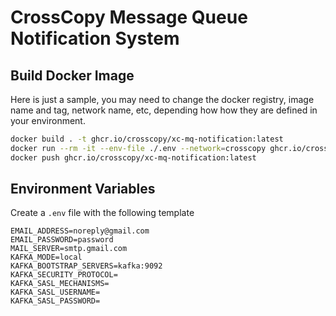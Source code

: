 # CrossCopy Message Queue Notification System

## Build Docker Image

Here is just a sample, you may need to change the docker registry, image name and tag, network name, etc, depending how how they are defined in your environment.

```bash
docker build . -t ghcr.io/crosscopy/xc-mq-notification:latest
docker run --rm -it --env-file ./.env --network=crosscopy ghcr.io/crosscopy/xc-mq-notification:latest
docker push ghcr.io/crosscopy/xc-mq-notification:latest
```

## Environment Variables

Create a `.env` file with the following template

```
EMAIL_ADDRESS=noreply@gmail.com
EMAIL_PASSWORD=password
MAIL_SERVER=smtp.gmail.com
KAFKA_MODE=local
KAFKA_BOOTSTRAP_SERVERS=kafka:9092
KAFKA_SECURITY_PROTOCOL=
KAFKA_SASL_MECHANISMS=
KAFKA_SASL_USERNAME=
KAFKA_SASL_PASSWORD=
```
